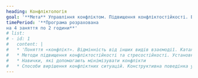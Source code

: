 ```yaml
---
heading: Конфліктологія 
goal: '**Мета** Управління конфліктом. Підвищення конфліктостійкості. Вміння конфліктувати конструктивно - заміна позиції "я проти тебе" на позицію "ми проти проблеми'
timePeriod: '**Програма розрахована 
на 4 заняття по 2 години**'
# list: 
# - id: 1
#   content: |
#   * 'Поняття «конфлікт». Відмінність від інших видів взаємодії. Каталізатори конфліктних ситуацій. Робота з емоціями'
#   * Методи підвищення конфліктостійкості та стресостійкості. Установки та життєві принципи. Регулювання емоційної напруги. Способи запобігання конфліктам: а) зміна свого ставлення; б) вплив на поведінку опонента
#   * Навички, які допомагають мінімізувати конфлікти
#   * Способи вирішення конфліктних ситуацій. Конструктивна поведінка у конфлікті. Практичні кейси
---
```

